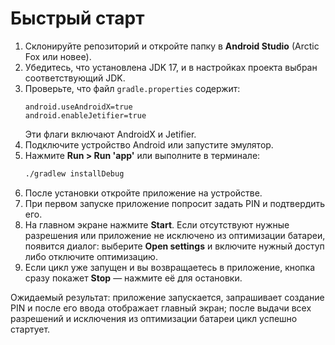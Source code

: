 # Быстрый старт

1. Склонируйте репозиторий и откройте папку в **Android Studio** (Arctic Fox или новее).
2. Убедитесь, что установлена JDK 17, и в настройках проекта выбран соответствующий JDK.
3. Проверьте, что файл `gradle.properties` содержит:
   ```
   android.useAndroidX=true
   android.enableJetifier=true
   ```
   Эти флаги включают AndroidX и Jetifier.
4. Подключите устройство Android или запустите эмулятор.
5. Нажмите **Run > Run 'app'** или выполните в терминале:
   ```bash
   ./gradlew installDebug
   ```
6. После установки откройте приложение на устройстве.
7. При первом запуске приложение попросит задать PIN и подтвердить его.
8. На главном экране нажмите **Start**. Если отсутствуют нужные разрешения или приложение не исключено из оптимизации батареи, появится диалог: выберите **Open settings** и включите нужный доступ либо отключите оптимизацию.
9. Если цикл уже запущен и вы возвращаетесь в приложение, кнопка сразу покажет **Stop** — нажмите её для остановки.

Ожидаемый результат: приложение запускается, запрашивает создание PIN и после его ввода отображает главный экран; после выдачи всех разрешений и исключения из оптимизации батареи цикл успешно стартует.
